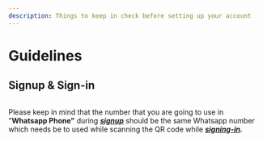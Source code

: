 ```yaml
---
description: Things to keep in check before setting up your account
---
```


# Guidelines

## Signup & Sign-in

<figure><img src=".gitbook/assets/Screenshot 2024-03-02 at 4.34.38 PM (1).png" alt=""><figcaption></figcaption></figure>

Please keep in mind that the number that you are going to use in "**Whatsapp Phone"** during [_**signup**_](https://wato.ai/site/signup) should be the same Whatsapp number which needs be to used while scanning the QR code while [_**signing-in**_](https://wato.ai/site/signin)_**.**_



